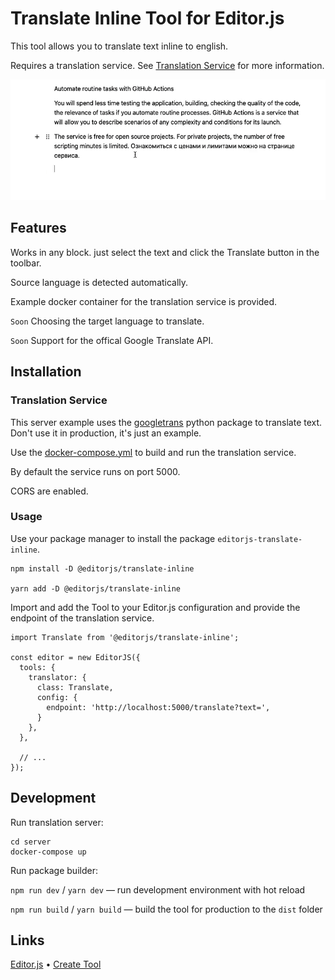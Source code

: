 # Translate Inline Tool for Editor.js

This tool allows you to translate text inline to english. 

Requires a translation service. See [Translation Service](#translation-service) for more information.

![Translate Inline Demo Video](./assets/demo.gif)

## Features

Works in any block. just select the text and click the Translate button in the toolbar.

Source language is detected automatically.

Example docker container for the translation service is provided.

`Soon` Choosing the target language to translate.

`Soon` Support for the offical Google Translate API.

## Installation

### Translation Service

This server example uses the [googletrans](https://github.com/ssut/py-googletrans) python package to translate text. Don't use it in production, it's just an example.

Use the [docker-compose.yml](./server/docker-compose.yml) to build and run the translation service.

By default the service runs on port 5000.

CORS are enabled.

### Usage

Use your package manager to install the package `editorjs-translate-inline`.

```
npm install -D @editorjs/translate-inline

yarn add -D @editorjs/translate-inline
```

Import and add the Tool to your Editor.js configuration and provide the endpoint of the translation service.

```
import Translate from '@editorjs/translate-inline';

const editor = new EditorJS({
  tools: {
    translator: {
      class: Translate,
      config: {
        endpoint: 'http://localhost:5000/translate?text=',
      }
    },
  },

  // ...
});
```

## Development

Run translation server:

```
cd server
docker-compose up
```

Run package builder:

`npm run dev` / `yarn dev` — run development environment with hot reload

`npm run build` / `yarn build` — build the tool for production to the `dist` folder

## Links

[Editor.js](https://editorjs.io) • [Create Tool](https://github.com/editor-js/create-tool)